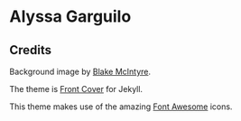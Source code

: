 # Alyssa Garguilo

## Credits

Background image by <a href="http://www.blakemcintyre.com/photo-portfolio/g6nv0zk4l9krmctbflde64qjb8s5nd">Blake McIntyre</a>.

The theme is <a href="https://github.com/dashingcode/front-cover">Front Cover</a> for Jekyll.

This theme makes use of the amazing <a href="http://fontawesome.io/">Font Awesome</a> icons.

